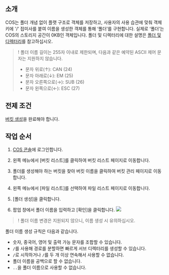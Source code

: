 ## 소개

COS는 폴더 개념 없이 플랫 구조로 객체를 저장하고, 사용자의 사용 습관에 맞춰 객체 키에 '/' 접미사를 붙여 이름을 생성한 객체를 통해 ‘폴더’를 구현합니다. 실제로 ‘폴더’는 COS의 스토리지 공간이 0KB인 객체입니다. 폴더 및 디렉터리에 대한 설명은 [폴더 및 디렉터리](https://intl.cloud.tencent.com/document/product/436/13324)를 참고하십시오.

>! 폴더 이름 길이는 255자 이내로 제한되며, 다음과 같은 예약된 ASCII 제어 문자는 지원하지 않습니다.
>- 문자 위로(↑): CAN (24)
>- 문자 아래로(↓): EM (25) 
>- 문자 오른쪽으로(→): SUB (26) 
>- 문자 왼쪽으로(←): ESC (27) 
>

## 전제 조건

[버킷 생성](https://intl.cloud.tencent.com/document/product/436/13309)을 완료해야 합니다.

## 작업 순서

1. [COS 콘솔](https://console.cloud.tencent.com/cos5)에 로그인합니다.
2. 왼쪽 메뉴에서 [버킷 리스트]를 클릭하여 버킷 리스트 페이지로 이동합니다.
3. 폴더를 생성해야 하는 버킷을 찾아 버킷 이름을 클릭하여 버킷 관리 페이지로 이동합니다.
4. 왼쪽 메뉴에서 [파일 리스트]를 선택하여 파일 리스트 페이지로 이동합니다.
5. [폴더 생성]을 클릭합니다.

6. 팝업 창에서 폴더 이름을 입력하고 [확인]을 클릭합니다.
![](https://main.qcloudimg.com/raw/49710cbfaa3a06f22118a7e6e334787f.png)
>! 폴더 이름 변경은 지원되지 않으니, 이름 생성 시 유의하십시오.
>
폴더 이름 생성 규칙은 다음과 같습니다.
 - 숫자, 중국어, 영어 및 출력 가능 문자를 조합할 수 있습니다.
 - `/`를 사용해 경로를 분할하면 빠르게 서브 디렉터리를 생성할 수 있습니다.
 - `/`로 시작하거나 `/`를 두 개 이상 연속해서 사용할 수 없습니다.
 - 폴더 이름을 공백으로 할 수 없습니다.
 - `..`을 폴더 이름으로 사용할 수 없습니다.

